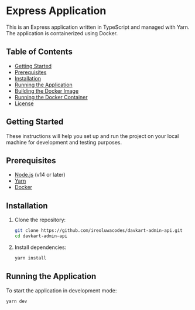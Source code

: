 # Express Application

This is an Express application written in TypeScript and managed with Yarn. The application is containerized using Docker.

## Table of Contents

- [Getting Started](#getting-started)
- [Prerequisites](#prerequisites)
- [Installation](#installation)
- [Running the Application](#running-the-application)
- [Building the Docker Image](#building-the-docker-image)
- [Running the Docker Container](#running-the-docker-container)
- [License](#license)

## Getting Started

These instructions will help you set up and run the project on your local machine for development and testing purposes.

## Prerequisites

- [Node.js](https://nodejs.org/en/) (v14 or later)
- [Yarn](https://yarnpkg.com/)
- [Docker](https://www.docker.com/)

## Installation

1. Clone the repository:

    ```sh
    git clone https://github.com/ireoluwacodes/davkart-admin-api.git
    cd davkart-admin-api
    ```

2. Install dependencies:

    ```sh
    yarn install
    ```

## Running the Application

To start the application in development mode:

```sh
yarn dev
```
